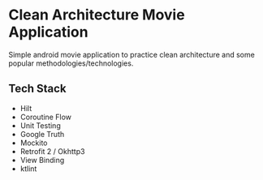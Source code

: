 # Clean Architecture Movie Application

Simple android movie application to practice clean architecture and some popular methodologies/technologies.

## Tech Stack

- Hilt
- Coroutine Flow
- Unit Testing
- Google Truth
- Mockito
- Retrofit 2 / Okhttp3
- View Binding
- ktlint

